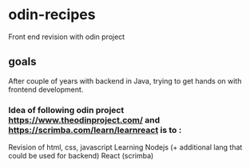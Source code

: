 # odin-recipes
Front end revision with odin project

## goals
After couple of years with backend in Java, trying to get hands on with frontend development. 

### Idea of following odin project https://www.theodinproject.com/ and  https://scrimba.com/learn/learnreact is to : 
Revision of html, css, javascript 
Learning Nodejs (+ additional lang that could be used for backend)
React (scrimba)